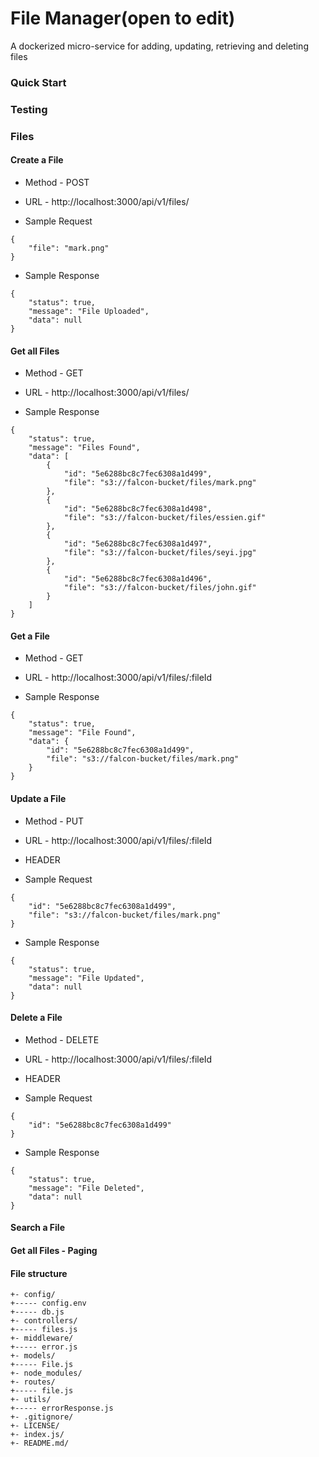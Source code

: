# File Manager(open to edit)

A dockerized micro-service for adding, updating, retrieving and deleting files

### Quick Start

### Testing

### Files

#### Create a File

* Method - POST

* URL - http://localhost:3000/api/v1/files/

* Sample Request

```
{
    "file": "mark.png"
}
```

* Sample Response

```
{
    "status": true,
    "message": "File Uploaded",
    "data": null
}
```

#### Get all Files

* Method - GET

* URL - http://localhost:3000/api/v1/files/

* Sample Response

```
{
    "status": true,
    "message": "Files Found",
    "data": [
        {
            "id": "5e6288bc8c7fec6308a1d499",
            "file": "s3://falcon-bucket/files/mark.png"
        },
        {
            "id": "5e6288bc8c7fec6308a1d498",
            "file": "s3://falcon-bucket/files/essien.gif"
        },
        {
            "id": "5e6288bc8c7fec6308a1d497",
            "file": "s3://falcon-bucket/files/seyi.jpg"
        },
        {
            "id": "5e6288bc8c7fec6308a1d496",
            "file": "s3://falcon-bucket/files/john.gif"
        }
    ]
}
```

#### Get a File

* Method - GET

* URL - http://localhost:3000/api/v1/files/:fileId

* Sample Response

```
{
    "status": true,
    "message": "File Found",
    "data": {
        "id": "5e6288bc8c7fec6308a1d499",
        "file": "s3://falcon-bucket/files/mark.png"
    }
}
```

#### Update a File

* Method - PUT

* URL - http://localhost:3000/api/v1/files/:fileId

* HEADER

* Sample Request

```
{
    "id": "5e6288bc8c7fec6308a1d499",
    "file": "s3://falcon-bucket/files/mark.png"
}
```

* Sample Response

```
{
    "status": true,
    "message": "File Updated",
    "data": null
}
```

#### Delete a File

* Method - DELETE

* URL - http://localhost:3000/api/v1/files/:fileId

* HEADER

* Sample Request

```
{
    "id": "5e6288bc8c7fec6308a1d499"
}
```

* Sample Response

```
{
    "status": true,
    "message": "File Deleted",
    "data": null
}
```

#### Search a File

#### Get all Files - Paging

#### File structure
```
+- config/
+----- config.env
+----- db.js
+- controllers/
+----- files.js
+- middleware/
+----- error.js
+- models/
+----- File.js
+- node_modules/
+- routes/
+----- file.js
+- utils/
+----- errorResponse.js
+- .gitignore/
+- LICENSE/
+- index.js/
+- README.md/
```
